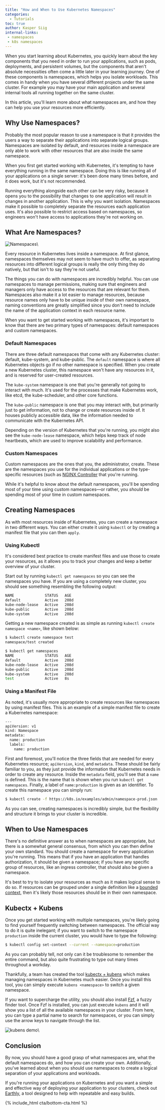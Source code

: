 ```yaml
---
title: "How and When to Use Kubernetes Namespaces"
categories:
  - Tutorials
toc: true
author: Kasper Siig
internal-links:
 - namespaces
 - k8s namespaces
---
```


When you start learning about Kubernetes, you quickly learn about the key components that you need in order to run your applications, such as pods, deployments, and persistent volumes, but the components that aren't absolute necessities often come a little later in your learning journey. One of these components is namespaces, which helps you isolate workloads. This comes in handy when you have several different projects under the same cluster. For example you may have your main application and several internal tools all running together on the same cluster.

In this article, you'll learn more about what namespaces are, and how they can help you use your resources more efficiently.

## Why Use Namespaces?

Probably the most popular reason to use a namespace is that it provides the users a way to separate their applications into separate logical groups. Namespaces are isolated by default, and resources inside a namespace are only able to work with other resources that are also inside the same namespace.

When you first get started working with Kubernetes, it's tempting to have everything running in the same namespace. Doing this is like running all of your applications on a single server: it's been done many times before, and it does work, but it's not recommended.

Running everything alongside each other can be very risky, because it opens you to the possibility that changes to one application will result in changes in another application. This is why you want isolation. Namespaces make it possible to completely separate the resources each application uses. It's also possible to restrict access based on namespaces, so engineers won't have access to applications they're not working on.

## What Are Namespaces?

![Namespaces]({{site.images}}{{page.slug}}/namespaces.png)\

Every resource in Kubernetes lives inside a namespace. At first glance, namespaces themselves may not seem to have much to offer, as separating resources into different logical groups is really the only thing they do natively, but that isn't to say they're not useful.

The things you can do with namespaces are incredibly helpful. You can use namespaces to manage permissions, making sure that engineers and managers only have access to the resources that are relevant for them. Namespaces also make it a lot easier to manage resources, because resource names only have to be unique inside of their own namespace, naming conventions are greatly simplified since you don't need to include the name of the application context in each resource name.

When you want to get started working with namespaces, it's important to know that there are two primary types of namespaces: default namespaces and custom namespaces.

### Default Namespaces

There are three default namespaces that come with any Kubernetes cluster: default, kube-system, and kube-public. The `default` namespace is where all Kubernetes objects go if no other namespace is specified. When you create a new Kubernetes cluster, this namespace won't have any resources in it, and is reserved for user-created resources.

The `kube-system` namespace is one that you're generally not going to interact with much. It's used for the processes that make Kubernetes work, like etcd, the kube-scheduler, and other core functions.

The `kube-public` namespace is one that you may interact with, but primarily just to get information, not to change or create resources inside of. It houses publicly accessible data, like the information needed to communicate with the Kubernetes API.

Depending on the version of Kubernetes that you're running, you might also see the `kube-node-lease` namespace, which helps keep track of node heartbeats, which are used to improve scalability and performance.

### Custom Namespaces

Custom namespaces are the ones that you, the administrator, create. These are the namespaces you use for the individual applications or the type-specific resources (such as [NGINX Controller](https://kubernetes.github.io/ingress-nginx/) that you're running.

While it's helpful to know about the default namespaces, you'll be spending most of your time using custom namespaces—or rather, you *should* be spending most of your time in custom namespaces.

## Creating Namespaces

As with most resources inside of Kubernetes, you can create a namespace in two different ways. You can either create it using `kubectl` or by creating a manifest file that you can then `apply`.

### Using Kubectl

It's considered best practice to create manifest files and use those to create your resources, as it allows you to track your changes and keep a better overview of your cluster.

Start out by running `kubectl get namespaces` so you can see the namespaces you have. If you are using a completely new cluster, you should see something resembling the following output:

~~~{.bash caption=">_"}
NAME              STATUS   AGE
default           Active   208d
kube-node-lease   Active   208d
kube-public       Active   208d
kube-system       Active   208d
~~~

Getting a new namespace created is as simple as running `kubectl create namespace <name>`, like shown below:

~~~{.bash caption=">_"}
$ kubectl create namespace test
namespace/test created

$ kubectl get namespaces
NAME              STATUS   AGE
default           Active   208d
kube-node-lease   Active   208d
kube-public       Active   208d
kube-system       Active   208d
test              Active   8s
~~~

### Using a Manifest File

As noted, it's usually more appropriate to create resources like namespaces by using manifest files. This is an example of a simple manifest file to create a Kubernetes namespace:

~~~{.bash caption=">_"}
---
apiVersion: v1
kind: Namespace
metadata:
  name: production
  labels:
    name: production
~~~

First and foremost, you'll notice the three fields that are needed for every Kubernetes resource; `apiVersion`, `kind`, and `metadata`. These should be fairly familiar to you, as they just provide the information that Kubernetes needs in order to create any resource. Inside the `metadata` field, you'll see that a `name` is defined. This is the name that is shown when you run `kubectl get namespaces`. Finally, a label of `name:production` is given as an identifier. To create this namespace you can simply run:

~~~{.bash caption=">_"}
$ kubectl create -f https://k8s.io/examples/admin/namespace-prod.json
~~~

As you can see, creating namespaces is incredibly simple, but the flexibility and structure it brings to your cluster is incredible.

## When to Use Namespaces

There's no definitive answer as to when namespaces are appropriate, but there is a somewhat general consensus, from which you can then define your own standard. You should create a namespace for every application you're running. This means that if you have an application that handles authorization, it should be given a namespace; if you have any specific group of resources, like an ingress controller, that should also be given a namespace.

It's best to try to isolate your resources as much as it makes logical sense to do so. If resources can be grouped under a single definition like a [bounded context](https://martinfowler.com/bliki/BoundedContext.html), then it's likely those resources should be in their own namespace.

## Kubectx + Kubens

Once you get started working with multiple namespaces, you're likely going to find yourself frequently switching between namespaces. The official way to do it is quite inelegant; if you want to switch to the namespace `production` inside the current cluster, you would have to type the following:

~~~{.bash caption=">_"}
$ kubectl config set-context --current --namespace=production
~~~

As you can probably tell, not only can it be troublesome to remember the entire command, but also quite frustrating to type out many times throughout a workday.

Thankfully, a team has created the tool [kubectx + kubens](https://github.com/ahmetb/kubectx) which makes managing namespaces in Kubernetes much easier. Once you install this tool, you can simply execute `kubens <namespace>` to switch a given namespace.

If you want to supercharge the utility, you should also install [Fzf](https://github.com/junegunn/fzf), a fuzzy finder tool. Once Fzf is installed, you can just execute `kubens` and it will show you a list of all the available namespaces in your cluster. From here, you can type a partial name to search for namespaces, or you can simply use the arrow keys to navigate through the list.

![kubens demo]({{site.images}}{{page.slug}}/bsfBcct.gif)\

## Conclusion

By now, you should have a good grasp of what namespaces are, what the default namespaces do, and how you can create your own. Additionally, you've learned about when you should use namespaces to create a logical separation of your applications and workloads.

If you're running your applications on Kubernetes and you want a simple and effective way of deploying your application to your clusters, check out [Earthly](https://earthly.dev/), a tool designed to help with repeatable and easy builds.

{% include_html cta/bottom-cta.html %}
